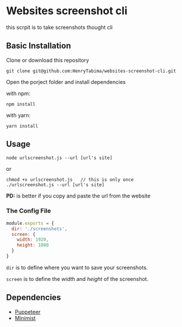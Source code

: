 # **Websites screenshot cli**

this scrpit is to take screenshots thought cli

## **Basic Installation**
Clone or download this repository
```
git clone git@github.com:HenryTabima/websites-screenshot-cli.git
```
Open the porject folder and install dependencies

with npm:
```
npm install
```
with yarn:
```
yarn install
```

## **Usage**

```
node urlscreenshot.js --url [url's site]
```
or
```
chmod +x urlscreenshot.js   // this is only once
./urlscreenshot.js --url [url's site]
```
**PD:** is better if you copy and paste the url from the website
### **The Config File**
```javascript
module.exports = {
  dir: './screenshots',
  screen: {
    width: 1920,
    height: 1080
  }
}
```
```dir``` is to define where you want to save your screenshots.

```screen``` is to define the *width* and *height* of the screenshot.

## Dependencies

* [Puppeteer](https://github.com/GoogleChrome/puppeteer)
* [Minimist](https://github.com/substack/minimist)